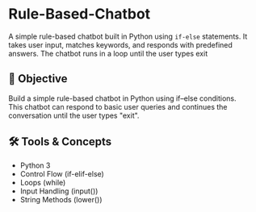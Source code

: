 # Rule-Based-Chatbot
A simple rule-based chatbot built in Python using `if-else` statements.   It takes user input, matches keywords, and responds with predefined answers.   The chatbot runs in a loop until the user types  exit


## 📌 Objective
Build a simple rule-based chatbot in Python using if–else conditions.  
This chatbot can respond to basic user queries and continues the conversation until the user types "exit".



## 🛠 Tools & Concepts
- Python 3
- Control Flow (if-elif-else)
- Loops (while)
- Input Handling (input())
- String Methods (lower())




